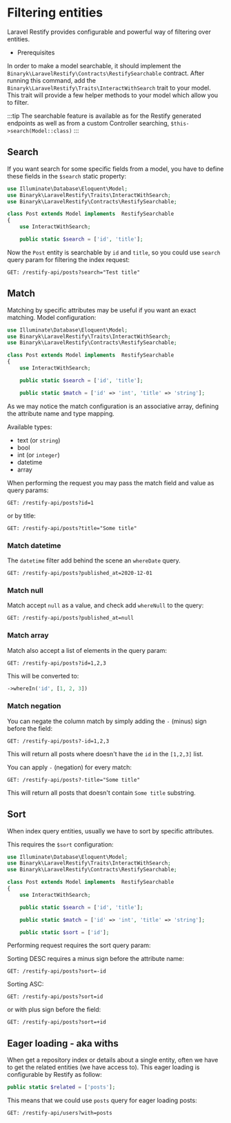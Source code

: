# Filtering entities

Laravel Restify provides configurable and powerful way of filtering over entities. 

- Prerequisites

In order to make a model searchable, it should implement the `Binaryk\LaravelRestify\Contracts\RestifySearchable` contract.
After running this command, add the `Binaryk\LaravelRestify\Traits\InteractWithSearch` trait to your model. 
This trait will provide a few helper methods to your model which allow you to filter.

:::tip
The searchable feature is available as for the Restify generated endpoints as well as from a custom Controller searching,
`$this->search(Model::class)`
:::

## Search

If you want search for some specific fields from a model, you have to define these fields in the `$search` static 
property:

```php
use Illuminate\Database\Eloquent\Model;
use Binaryk\LaravelRestify\Traits\InteractWithSearch;
use Binaryk\LaravelRestify\Contracts\RestifySearchable;

class Post extends Model implements  RestifySearchable
{
    use InteractWithSearch;

    public static $search = ['id', 'title'];
```

Now the `Post` entity is searchable by `id` and `title`, so you could use `search` query param for filtering the index 
request: 

```http request
GET: /restify-api/posts?search="Test title"
```

## Match

Matching by specific attributes may be useful if you want an exact matching. Model 
configuration:

```php
use Illuminate\Database\Eloquent\Model;
use Binaryk\LaravelRestify\Traits\InteractWithSearch;
use Binaryk\LaravelRestify\Contracts\RestifySearchable;

class Post extends Model implements  RestifySearchable
{
    use InteractWithSearch;

    public static $search = ['id', 'title'];

    public static $match = ['id' => 'int', 'title' => 'string'];

```

As we may notice the match configuration is an associative array, defining the attribute name and type mapping. 

Available types:

- text (or `string`)
- bool
- int (or `integer`)
- datetime
- array

When performing the request you may pass the match field and value as query params:

```http request
GET: /restify-api/posts?id=1
```

or by title:

```http request
GET: /restify-api/posts?title="Some title"
```


### Match datetime

The `datetime` filter add behind the scene an `whereDate` query. 

```http request
GET: /restify-api/posts?published_at=2020-12-01
```

### Match null

Match accept `null` as a value, and check add `whereNull` to the query:

```http request
GET: /restify-api/posts?published_at=null
```

### Match array

Match also accept a list of elements in the query param:

```http request
GET: /restify-api/posts?id=1,2,3
```

This will be converted to:

```php
->whereIn('id', [1, 2, 3])
```

### Match negation

You can negate the column match by simply adding the `-` (minus) sign before the field:

```http request
GET: /restify-api/posts?-id=1,2,3
```

This will return all posts where doesn't have the `id` in the `[1,2,3]` list.

You can apply `-` (negation) for every match: 

```http request
GET: /restify-api/posts?-title="Some title"
```

This will return all posts that doesn't contain `Some title` substring.

## Sort 
When index query entities, usually we have to sort by specific attributes. 

This requires the `$sort` configuration:

```php
use Illuminate\Database\Eloquent\Model;
use Binaryk\LaravelRestify\Traits\InteractWithSearch;
use Binaryk\LaravelRestify\Contracts\RestifySearchable;

class Post extends Model implements  RestifySearchable
{
    use InteractWithSearch;

    public static $search = ['id', 'title'];

    public static $match = ['id' => 'int', 'title' => 'string'];

    public static $sort = ['id'];
```
 
 Performing request requires the sort query param: 
 
 Sorting DESC requires a minus sign before the attribute name:
 
 ```http request
GET: /restify-api/posts?sort=-id
```

 Sorting ASC:
 
 ```http request
GET: /restify-api/posts?sort=id
```

or with plus sign before the field:

 ```http request
GET: /restify-api/posts?sort=+id
```

## Eager loading - aka withs

When get a repository index or details about a single entity, often we have to get the related entities (we have access to).
This eager loading is configurable by Restify as follow: 

```php
public static $related = ['posts'];
```

This means that we could use `posts` query for eager loading posts:

```http request
GET: /restify-api/users?with=posts
```

